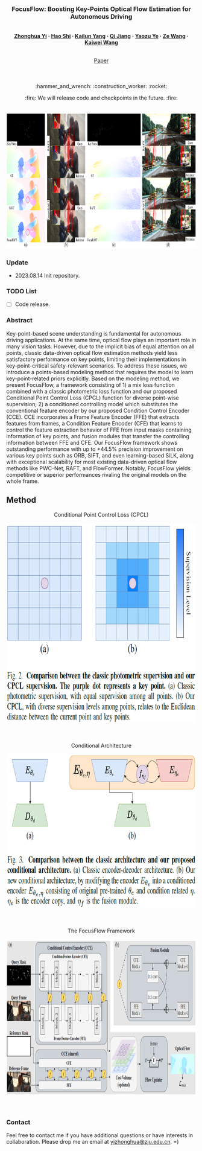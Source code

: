 ### <p align="center">FocusFlow: Boosting Key-Points Optical Flow Estimation for Autonomous Driving
<br>
<div align="center">
  <b>
  <a href="https://www.researchgate.net/profile/Zhonghua-Yi" target="_blank">Zhonghua&nbsp;Yi</a> &middot;
  <a href="https://www.researchgate.net/profile/Shi-Hao-10" target="_blank">Hao&nbsp;Shi</a> &middot;
  <a href="https://www.researchgate.net/profile/Kailun-Yang" target="_blank">Kailun&nbsp;Yang</a> &middot;
  <a href="https://www.researchgate.net/profile/Qi-Jiang-63" target="_blank">Qi&nbsp;Jiang</a> &middot;
  <a href="https://www.researchgate.net/profile/Yaozu-Ye" target="_blank">Yaozu&nbsp;Ye</a> &middot;
  <a href="https://www.researchgate.net/profile/Ze-Wang-42" target="_blank">Ze&nbsp;Wang</a> &middot;
  <a href="https://www.researchgate.net/profile/Kaiwei-Wang-4" target="_blank">Kaiwei&nbsp;Wang</a> 
  </b>
  <br> <br>

  <a href="https://arxiv.org/abs/2308.07104" target="_blank">Paper</a>

####
</div>
<br>
<p align="center">:hammer_and_wrench: :construction_worker: :rocket:</p>
<p align="center">:fire: We will release code and checkpoints in the future. :fire:</p>
<br>

<div align=center><img src="assets/comparison.png" width="1000" height="361" /></div>

[comment]: <> (### Update)

[comment]: <> (- 2022.11.21 Release the [arXiv]&#40;https://arxiv.org/abs/2211.11293&#41; version with supplementary materials.)

### Update
- 2023.08.14 Init repository.

### TODO List
- [ ] Code release. 

### Abstract
Key-point-based scene understanding is fundamental for autonomous driving applications. 
At the same time, optical flow plays an important role in many vision tasks. 
However, due to the implicit bias of equal attention on all points, classic data-driven optical flow estimation methods yield less satisfactory performance on key points, limiting their implementations in key-point-critical safety-relevant scenarios. 
To address these issues, we introduce a points-based modeling method that requires the model to learn key-point-related priors explicitly. Based on the modeling method, we present FocusFlow, a framework consisting of 1) a mix loss function combined with a classic photometric loss function and our proposed Conditional Point Control Loss (CPCL) function for diverse point-wise supervision; 2) a conditioned controlling model which substitutes the conventional feature encoder by our proposed Condition Control Encoder (CCE). 
CCE incorporates a Frame Feature Encoder (FFE) that extracts features from frames, a Condition Feature Encoder (CFE) that learns to control the feature extraction behavior of FFE from input masks containing information of key points, and fusion modules that transfer the controlling information between FFE and CFE. 
Our FocusFlow framework shows outstanding performance with up to ${+}44.5\%$ precision improvement on various key points such as ORB, SIFT, and even learning-based SiLK, along with exceptional scalability for most existing data-driven optical flow methods like PWC-Net, RAFT, and FlowFormer. 
Notably, FocusFlow yields competitive or superior performances rivaling the original models on the whole frame.

## Method

<p align="center">
    Conditional Point Control Loss (CPCL)
</p>
<p align="center">
    <div align=center><img src="assets/CPCL.png" width="777" height="530" /></div>
<br><br>

<p align="center">
    Conditional Architecture
</p>
<p align="center">
    <div align=center><img src="assets/conditional_architecture.png" width="776" height="409" /></div>
<br><br>

<p align="center">
    The FocusFlow Framework
</p>
<p align="center">
    <div align=center><img src="assets/framework.png" width="1000" height="415" /></div>
<br><br>


[comment]: <> (### Citation)

[comment]: <> (   If you find our paper or repo useful, please consider citing our paper:)

[comment]: <> (   ```bibtex)

[comment]: <> (   @article{shi2022flowlens,)

[comment]: <> (  title={FlowLens: Seeing Beyond the FoV via Flow-guided Clip-Recurrent Transformer},)

[comment]: <> (  author={Shi, Hao and Jiang, Qi and Yang, Kailun and Yin, Xiaoting and Wang, Kaiwei},)

[comment]: <> (  journal={arXiv preprint arXiv:2211.11293},)

[comment]: <> (  year={2022})

[comment]: <> (})

[comment]: <> (   ```)

### Contact
Feel free to contact me if you have additional questions or have interests in collaboration. Please drop me an email at yizhonghua@zju.edu.cn. =)